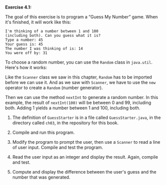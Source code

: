**Exercise 4.1:**

The goal of this exercise is to program a “Guess My Number” game.
When it's finished, it will work like this:

```code
I'm thinking of a number between 1 and 100
(including both). Can you guess what it is?
Type a number: 45
Your guess is: 45
The number I was thinking of is: 14
You were off by: 31
```

To choose a random number, you can use the `Random` class in `java.util`.
Here's how it works:





Like the `Scanner` class we saw in this chapter, `Random` has to be imported before we can use it.
And as we saw with `Scanner`, we have to use the `new` operator to create a `Random` (number generator).

Then we can use the method `nextInt` to generate a random number.
In this example, the result of `nextInt(100)` will be between 0 and 99, including both.
Adding 1 yields a number between 1 and 100, including both.



1.  The definition of `GuessStarter` is in a file called `GuessStarter.java`, in the directory called `ch03`, in the repository for this book.

1.  Compile and run this program.

1.  Modify the program to prompt the user, then use a `Scanner` to read a line of user input.
Compile and test the program.

1.  Read the user input as an integer and display the result.
Again, compile and test.

1.  Compute and display the difference between the user's guess and the number that was generated.